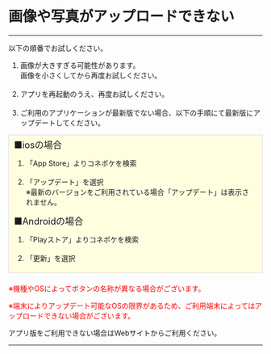# 画像や写真がアップロードできない  
<hr>
以下の順番でお試しください。
<ol>
<li>画像が大きすぎる可能性があります。<br> 
画像を小さくしてから再度お試しください。</li>  
<br>
<li>アプリを再起動のうえ、再度お試しください。</li>  
<br>
<li>ご利用のアプリケーションが最新版でない場合、以下の手順にて最新版にアップデートしてください。
</ol>
<div style="padding: 5px 15px 5px 10px; margin-bottom: 20px; border: 1px solid #dcdcdc; background-color: #ffffe0;">
<font size="4">■iosの場合</font>
<ol>
<li>「App Store」よりコネポケを検索</li>
<br>
<li>「アップデート」を選択</li>
※最新のバージョンをご利用されている場合「アップデート」は表示されません。
</ol>
<font size="4">■Androidの場合</font>
<ol>
<li>「Playストア」よりコネポケを検索</li>
<br>
<li>「更新」を選択</li>
</ol>
</div>
<font color="#ff0000">※機種やOSによってボタンの名称が異なる場合がございます。

※端末によりアップデート可能なOSの限界があるため、ご利用端末によってはアップロードできない場合がございます。
</font>

アプリ版をご利用できない場合はWebサイトからご利用ください。
<hr>